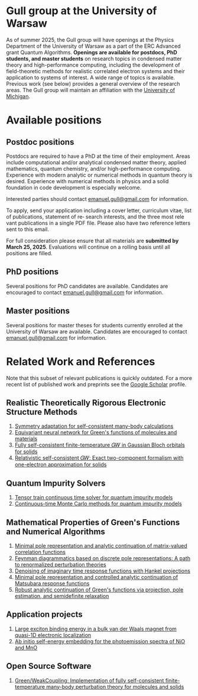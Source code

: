 # Gull group at the University of Warsaw

As of summer 2025, the Gull group will have openings at the Physics Department of the University of Warsaw as a part of the ERC Advanced grant Quantum Algorithms. **Openings are available for postdocs, PhD students, and master students** on research topics in condensed matter theory and high-performance computing, including the development of field-theoretic methods for realistic correlated electron systems and their application to systems of interest. A wide range of topics is available. Previous work (see below) provides a general overview of the research areas.
The Gull group will maintain an affiliation with the [University of Michigan](https://sites.lsa.umich.edu/gull-lab/).

# Available positions
## Postdoc positions
Postdocs are required to have a PhD at the time of their employment. Areas include computational and/or analytical condensed matter theory, applied mathematics, quantum chemistry, and/or high-performance computing. Experience with modern analytic or numerical methods in quantum theory is desired. Experience with numerical methods in physics and a solid foundation in code development is especially welcome.

Interested parties should contact emanuel.gull@gmail.com for information.

To apply, send your application including a cover letter, curriculum vitae, list of publications, statement of re​‐
search interests, and the three most rele​vant publi​cations in a single PDF file. Please also have two reference letters sent to this email.

For full consideration please ensure that all materials are **submitted by March 25, 2025**. Evaluations will continue on a rolling basis until all positions are filled. 

## PhD positions
Several positions for PhD candidates are available. Candidates are encouraged to contact emanuel.gull@gmail.com for information.

## Master positions
Several positions for master theses for students currently enrolled at the University of Warsaw are available. Candidates are encouraged to contact emanuel.gull@gmail.com for information.

# Related Work and References
Note that this subset of relevant publications is quickly outdated. For a more recent list of published work and preprints see the [Google Scholar](https://scholar.google.com/citations?user=Ow86MM0AAAAJ&hl=en) profile.

## Realistic Theoretically Rigorous Electronic Structure Methods
1. [Symmetry adaptation for self-consistent many-body calculations](https://www.sciencedirect.com/science/article/pii/S0010465524003242)
2. [Equivariant neural network for Green's functions of molecules and materials](https://journals.aps.org/prb/abstract/10.1103/PhysRevB.109.075112)
3. [Fully self-consistent finite-temperature 𝐺⁡𝑊 in Gaussian Bloch orbitals for solids](https://journals.aps.org/prb/abstract/10.1103/PhysRevB.106.235104)
4. [Relativistic self-consistent 𝐺⁡𝑊: Exact two-component formalism with one-electron approximation for solids](https://journals.aps.org/prb/abstract/10.1103/PhysRevB.106.085121)

## Quantum Impurity Solvers
1. [Tensor train continuous time solver for quantum impurity models](https://journals.aps.org/prb/abstract/10.1103/PhysRevB.107.245135)
2. [Continuous-time Monte Carlo methods for quantum impurity models](https://journals.aps.org/rmp/abstract/10.1103/RevModPhys.83.349)

## Mathematical Properties of Green's Functions and Numerical Algorithms
1. [Minimal pole representation and analytic continuation of matrix-valued correlation functions](https://journals.aps.org/prb/abstract/10.1103/PhysRevB.110.235131)
2. [Feynman diagrammatics based on discrete pole representations: A path to renormalized perturbation theories](https://journals.aps.org/prb/abstract/10.1103/PhysRevB.110.075158)
3. [Denoising of imaginary time response functions with Hankel projections](https://journals.aps.org/prresearch/abstract/10.1103/PhysRevResearch.6.L032042)
4. [Minimal pole representation and controlled analytic continuation of Matsubara response functions](https://journals.aps.org/prb/abstract/10.1103/PhysRevB.110.035154)
5. [Robust analytic continuation of Green's functions via projection, pole estimation, and semidefinite relaxation](https://journals.aps.org/prb/abstract/10.1103/PhysRevB.107.075151)

## Application projects
1. [Large exciton binding energy in a bulk van der Waals magnet from quasi-1D electronic localization](https://www.nature.com/articles/s41467-025-56457-x)
2. [Ab initio self-energy embedding for the photoemission spectra of NiO and MnO](https://journals.aps.org/prb/abstract/10.1103/PhysRevB.102.085105)

## Open Source Software
1. [Green/WeakCoupling: Implementation of fully self-consistent finite-temperature many-body perturbation theory for molecules and solids](https://www.sciencedirect.com/science/article/pii/S0010465524003035)
